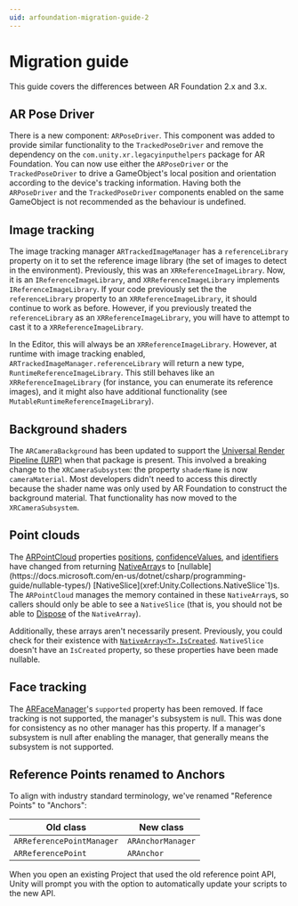 ```yaml
---
uid: arfoundation-migration-guide-2
---
```

# Migration guide

This guide covers the differences between AR Foundation 2.x and 3.x.

## AR Pose Driver
There is a new component: `ARPoseDriver`. This component was added to provide similar functionality to the `TrackedPoseDriver` and remove the dependency on the `com.unity.xr.legacyinputhelpers` package for AR Foundation. You can now use either the `ARPoseDriver` or the `TrackedPoseDriver` to drive a GameObject's local position and orientation according to the device's tracking information. Having both the `ARPoseDriver` and the `TrackedPoseDriver` components enabled on the same GameObject is not recommended as the behaviour is undefined.

## Image tracking

The image tracking manager `ARTrackedImageManager` has a `referenceLibrary` property on it to set the reference image library (the set of images to detect in the environment). Previously, this was an `XRReferenceImageLibrary`. Now, it is an `IReferenceImageLibrary`, and `XRReferenceImageLibrary` implements `IReferenceImageLibrary`. If your code previously set the the `referenceLibrary` property to an `XRReferenceImageLibrary`, it should continue to work as before. However, if you previously treated the `referenceLibrary` as an `XRReferenceImageLibrary`, you will have to attempt to cast it to a `XRReferenceImageLibrary`.

In the Editor, this will always be an `XRReferenceImageLibrary`. However, at runtime with image tracking enabled, `ARTrackedImageManager.referenceLibrary` will return a new type, `RuntimeReferenceImageLibrary`. This still behaves like an `XRReferenceImageLibrary` (for instance, you can enumerate its reference images), and it might also have additional functionality (see `MutableRuntimeReferenceImageLibrary`).

## Background shaders

The `ARCameraBackground` has been updated to support the [Universal Render Pipeline (URP)](https://docs.unity3d.com/Packages/com.unity.render-pipelines.universal@latest) when that package is present. This involved a breaking change to the `XRCameraSubsystem`: the property `shaderName` is now `cameraMaterial`. Most developers didn't need to access this directly because the shader name was only used by AR Foundation to construct the background material. That functionality has now moved to the `XRCameraSubsystem`.

## Point clouds

The [ARPointCloud](point-cloud-manager.md) properties [positions](xref:UnityEngine.XR.ARFoundation.ARPointCloud.positions), [confidenceValues](xref:UnityEngine.XR.ARFoundation.ARPointCloud.confidenceValues), and [identifiers](xref:UnityEngine.XR.ARFoundation.ARPointCloud.identifiers) have changed from returning [NativeArray](xref:Unity.Collections.NativeArray`1)s to [nullable](https://docs.microsoft.com/en-us/dotnet/csharp/programming-guide/nullable-types/) [NativeSlice](xref:Unity.Collections.NativeSlice`1)s. The `ARPointCloud` manages the memory contained in these `NativeArray`s, so callers should only be able to see a `NativeSlice` (that is, you should not be able to [Dispose](https://docs.unity3d.com/ScriptReference/Unity.Collections.NativeArray_1.Dispose.html) of the `NativeArray`).

Additionally, these arrays aren't necessarily present. Previously, you could check for their existence with [`NativeArray<T>.IsCreated`](https://docs.unity3d.com/ScriptReference/Unity.Collections.NativeArray_1.IsCreated.html). `NativeSlice` doesn't have an `IsCreated` property, so these properties have been made nullable.

## Face tracking

The [ARFaceManager](face-manager.md)'s `supported` property has been removed. If face tracking is not supported, the manager's subsystem is null. This was done for consistency as no other manager has this property. If a manager's subsystem is null after enabling the manager, that generally means the subsystem is not supported.

## Reference Points renamed to Anchors

To align with industry standard terminology, we've renamed "Reference Points" to "Anchors":

| **Old class** | **New class** |
| --------- | --------- |
| `ARReferencePointManager` | `ARAnchorManager` |
| `ARReferencePoint` | `ARAnchor` |

When you open an existing Project that used the old reference point API, Unity will prompt you with the option to automatically update your scripts to the new API.
